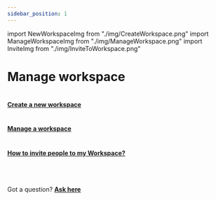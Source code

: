 ```yaml
---
sidebar_position: 1
---
```


import NewWorkspaceImg from "./img/CreateWorkspace.png"
import ManageWorkspaceImg from "./img/ManageWorkspace.png"
import InviteImg from "./img/InviteToWorkspace.png"

# Manage workspace

<div className="grid grid-cols-2 gap-20">
    <a className="Card" href="/docs/appresources/app-settings/manage-workspace/create-a-new-workspace">
      <img src={NewWorkspaceImg} alt="" />
      <h4>Create a new workspace</h4>
    </a>
    <a className="Card" href="/docs/appresources/app-settings/manage-workspace/manage-a-workspace">
      <img src={ManageWorkspaceImg} alt="" />
      <h4>Manage a workspace</h4>
    </a>
    <a className="Card" href="/docs/appresources/app-settings/manage-workspace/how-to-invite-people-to-my-workspace">
      <img src={InviteImg} alt="" />
      <h4>How to invite people to my Workspace?</h4>
    </a>
   
   

  </div>
<br/>
<br/>

Got a question? [**Ask here**](https://discord.com/invite/rFMnCG5MZ7)